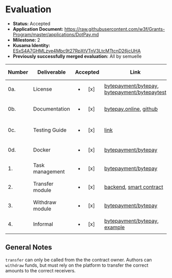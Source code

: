 # Evaluation

- **Status:** Accepted
- **Application Document:**  https://raw.githubusercontent.com/w3f/Grants-Program/master/applications/DotPay.md
- **Milestone:** 2
- **Kusama Identity:** [ESxS4A7GHMLzve4Mbc9t27RpXtVTnV3LtcMTtcnD26jcUHA](https://polkascan.io/pre/kusama/account/ESxS4A7GHMLzve4Mbc9t27RpXtVTnV3LtcMTtcnD26jcUHA)
- **Previously successfully merged evaluation:** All by semuelle

| Number | Deliverable | Accepted | Link | Evaluation Notes |
| ------ | ----------- | :------: | ---- |----------------- |
| 0a. | License | <ul><li>[x] </li></ul> | [bytepayment/bytepay](https://github.com/bytepayment/bytepay/blob/main/LICENSE), [bytepayment/bytepaytest](https://github.com/bytepayment/bytepaytest/blob/main/LICENSE) | Apache 2.0 |
| 0b. | Documentation | <ul><li>[x] </li></ul> | [bytepay.online](https://bytepay.online/docs/bytepay-userguide), [github](https://github.com/bytepayment/bytepay/discussions/4) | Screenshots of basic functions |
| 0c. | Testing Guide | <ul><li>[x] </li></ul> | [link](https://github.com/bytepayment/bytepay/tree/b4f888152526ebea93e9fab855cb1a81d206ae35#how-to-run-test) | Compilation issue fixed on request |
| 0d. | Docker | <ul><li>[x] </li></ul> | [bytepayment/bytepay](https://github.com/bytepayment/bytepay/blob/b4f888152526ebea93e9fab855cb1a81d206ae35/docker-compose.yml) | — |
| 1. | Task management | <ul><li>[x] </li></ul> | [bytepayment/bytepay](https://github.com/bytepayment/bytepay/blob/b4f888152526ebea93e9fab855cb1a81d206ae35/cloudfuncs/webhooks/index.ts#L71-L140) | — |
| 2. | Transfer module | <ul><li>[x] </li></ul> | [backend](https://github.com/bytepayment/bytepay/blob/b4f888152526ebea93e9fab855cb1a81d206ae35/cloudfuncs/polka_dot_transfer/index.ts), [smart contract](https://github.com/bytepayment/bytepay/blob/b4f888152526ebea93e9fab855cb1a81d206ae35/smart-contract/lib.rs#L113) | see [General Notes](#general-notes) |
| 3. | Withdraw module | <ul><li>[x] </li></ul> | [bytepayment/bytepay](https://github.com/bytepayment/bytepay/blob/b4f888152526ebea93e9fab855cb1a81d206ae35/smart-contract/lib.rs#L70-L86) | — |
| 4. | Informal | <ul><li>[x] </li></ul> | [bytepayment/bytepay](https://github.com/bytepayment/bytepay/blob/0cf981eb05b779c8795d494de00649c92127ea25/server/functions/webhooks/index.ts), [example](https://github.com/bytepayment/bytepaytest/issues/22) | — |


## General Notes

`transfer` can only be called from the the contract owner. Authors can `withdraw` funds, but must rely on the platform to transfer the correct amounts to the correct receivers.
